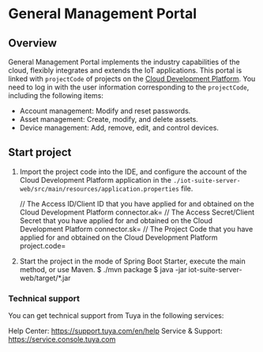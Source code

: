 # General Management Portal
## Overview

General Management Portal implements the industry capabilities of the cloud, flexibly integrates and extends the IoT applications. This portal is linked with `projectCode` of projects on the [Cloud Development Platform](https://iot.tuya.com/cloud/). You need to log in with the user information corresponding to the `projectCode`, including the following items:

- Account management: Modify and reset passwords.
- Asset management: Create, modify, and delete assets.
- Device management: Add, remove, edit, and control devices.

## Start project

1. Import the project code into the IDE, and configure the account of the Cloud Development Platform application in the `./iot-suite-server-web/src/main/resources/application.properties` file.
   
    // The Access ID/Client ID that you have applied for and obtained on the Cloud Development Platform
    connector.ak=
    // The Access Secret/Client Secret that you have applied for and obtained on the Cloud Development Platform
    connector.sk=
    // The Project Code that you have applied for and obtained on the Cloud Development Platform
    project.code=

2. Start the project in the mode of Spring Boot Starter, execute the main method, or use Maven.
    $ ./mvn package
    $ java -jar iot-suite-server-web/target/*.jar

### Technical support

You can get technical support from Tuya in the following services:

Help Center: https://support.tuya.com/en/help
Service & Support: https://service.console.tuya.com
